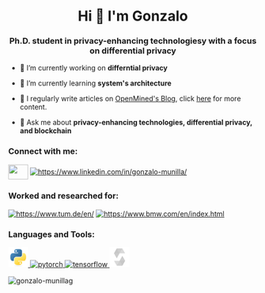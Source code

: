 <h1 align="center">Hi 👋 I'm Gonzalo</h1>
<h3 align="center">Ph.D. student in privacy-enhancing technologiesy with a focus on differential privacy </h3>

- 🔭 I’m currently working on **differntial privacy**

- 🌱 I’m currently learning **system's architecture**

- 📝 I regularly write articles on [OpenMined's Blog](https://blog.openmined.org/author/gonzalo/), click [here](https://github.com/gonzalo-munillag/Blog) for more content. 

- 💬 Ask me about **privacy-enhancing technologies, differential privacy, and blockchain**

<h3 align="left">Connect with me:</h3>
<p align="left">
<a href="https://twitter.com/g_munilla" target="blank"><img align="center" src="https://www.imore.com/sites/imore.com/files/styles/large/public/field/image/2019/12/twitter-logo.jpg" height="30" width="40" /></a>
<a href="https://www.linkedin.com/in/gonzalo-munilla/" target="blank"><img align="center" src="https://logospng.org/download/linkedin/logo-linkedin-icon-2048.png" alt="https://www.linkedin.com/in/gonzalo-munilla/" height="40" width="40" /></a>
</p>

<h3 align="left">Worked and researched for:</h3>
<p align="left">
<a href="https://www.tum.de/en/" target="blank"><img align="center" src="https://upload.wikimedia.org/wikipedia/commons/c/c8/Logo_of_the_Technical_University_of_Munich.svg" alt="https://www.tum.de/en/" height="30" width="50" /></a>
<a href="https://www.bmw.com/en/index.html" target="blank"><img align="center" src="https://www.bmw.com/etc.clientlibs/settings/wcm/designs/bmwcom/base/resources/ci2020/img/logo-light.svg" alt="https://www.bmw.com/en/index.html" height="40" width="40" /></a>
</p>

<h3 align="left">Languages and Tools:</h3>
<p align="left">
<a href="https://www.python.org" target="_blank"> <img src="https://raw.githubusercontent.com/devicons/devicon/master/icons/python/python-original.svg" alt="python" width="40" height="40"/> </a> 
<a href="https://pytorch.org/" target="_blank"> <img src="https://www.vectorlogo.zone/logos/pytorch/pytorch-icon.svg" alt="pytorch" width="40" height="40"/> </a> 
<a href="https://www.tensorflow.org" target="_blank"> <img src="https://www.vectorlogo.zone/logos/tensorflow/tensorflow-icon.svg" alt="tensorflow" width="40" height="40"/> 
<a href="https://docs.soliditylang.org/en/v0.8.3/" target="_blank"> <img src="https://github.com/vscode-icons/vscode-icons/blob/master/icons/file_type_solidity.svg" alt="solidity" width="40" height="40"/> </a> </p>

<p><img align="center" src="https://github-readme-stats.vercel.app/api/top-langs?username=gonzalo-munillag&show_icons=true&locale=en&layout=compact" alt="gonzalo-munillag" /></p>


